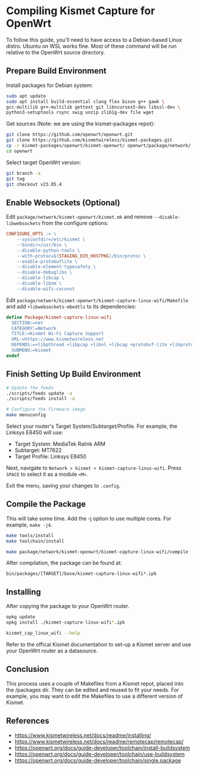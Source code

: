 # Compiling Kismet Capture for OpenWrt

To follow this guide, you'll need to have access to a Debian-based Linux distro. Ubuntu on WSL works fine.
Most of these command will be run relative to the OpenWrt source directory.

## Prepare Build Environment
Install packages for Debian system:
```bash
sudo apt update
sudo apt install build-essential clang flex bison g++ gawk \
gcc-multilib g++-multilib gettext git libncurses5-dev libssl-dev \
python3-setuptools rsync swig unzip zlib1g-dev file wget
```

Get sources (Note: we are using the kismet-packages repot):
```bash
git clone https://github.com/openwrt/openwrt.git
git clone https://github.com/kismetwireless/kismet-packages.git
cp -r kismet-packages/openwrt/kismet-openwrt/ openwrt/package/network/
cd openwrt
```

Select target OpenWrt version:
```bash
git branch -a
git tag
git checkout v23.05.4
```

## Enable Websockets (Optional)
Edit `package/network/kismet-openwrt/kismet.mk` and remove `--disable-libwebsockets` from the configure options:
```makefile
CONFIGURE_OPTS := \
	--sysconfdir=/etc/kismet \
	--bindir=/usr/bin \
	--disable-python-tools \
	--with-protoc=$(STAGING_DIR_HOSTPKG)/bin/protoc \
	--enable-protobuflite \
	--disable-element-typesafety \
	--disable-debuglibs \
	--disable-libcap \
	--disable-libnm \
	--disable-wifi-coconut
```

Edit `package/network/kismet-openwrt/kismet-capture-linux-wifi/Makefile` and add `+libwebsockets-mbedtls` to its dependencies:
```makefile
define Package/kismet-capture-linux-wifi
  SECTION:=net
  CATEGORY:=Network
  TITLE:=Kismet Wi-Fi Capture Support
  URL:=https://www.kismetwireless.net
  DEPENDS:=+libpthread +libpcap +libnl +libcap +protobuf-lite +libprotobuf-c +libwebsockets-mbedtls
  SUBMENU:=kismet
endef
```

## Finish Setting Up Build Environment
```bash
# Update the feeds
./scripts/feeds update -a
./scripts/feeds install -a

# Configure the firmware image
make menuconfig
```

Select your router's Target System/Subtarget/Profile. For example, the Linksys E8450 will use:
* Target System: MediaTek Ralink ARM
* Subtarget: MT7622
* Target Profile: Linksys E8450

Next, navigate to `Network > kismet > kismet-capture-linux-wifi`. Press `SPACE` to select it as a module `<M>`.

Exit the menu, saving your changes to `.config`.

## Compile the Package
This will take some time. Add the -j option to use multiple cores. For example, `make -j4`.
```bash
make tools/install
make toolchain/install

make package/network/kismet-openwrt/kismet-capture-linux-wifi/compile
```
After compilation, the package can be found at:
```
bin/packages/[TARGET]/base/kismet-capture-linux-wifi*.ipk
```


## Installing

After copying the package to your OpenWrt router.

```bash
opkg update
opkg install ./kismet-capture-linux-wifi*.ipk

kismet_cap_linux_wifi --help
```

Refer to the offical Kismet documentation to set-up a Kismet server and use your OpenWrt router as a datasource.


## Conclusion

This process uses a couple of Makefiles from a Kismet repot, placed into the /packages dir. They can be edited and reused to fit your needs. For example, you may want to edit the Makefiles to use a different version of Kismet.

## References
* https://www.kismetwireless.net/docs/readme/installing/
* https://www.kismetwireless.net/docs/readme/remotecap/remotecap/
* https://openwrt.org/docs/guide-developer/toolchain/install-buildsystem
* https://openwrt.org/docs/guide-developer/toolchain/use-buildsystem
* https://openwrt.org/docs/guide-developer/toolchain/single.package